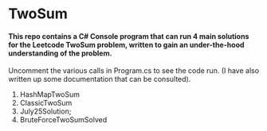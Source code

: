 # TwoSum 
#### This repo contains a C# Console program that can run 4 main solutions for the Leetcode **TwoSum** problem, written to gain an under-the-hood understanding of the problem. 
Uncomment the various calls in Program.cs to see the code run.
(I have also written up some documentation that can be consulted).

1. HashMapTwoSum
2. ClassicTwoSum
3. July25Solution;
4. BruteForceTwoSumSolved
